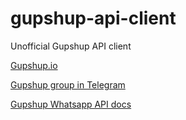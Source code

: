 # gupshup-api-client

Unofficial Gupshup API client

[Gupshup.io](https://gupshup.io)

[Gupshup group in Telegram](https://t.me/ru_gupshup)

[Gupshup Whatsapp API docs](https://www.gupshup.io/developer/docs/bot-platform/guide/whatsapp-api-documentation)
